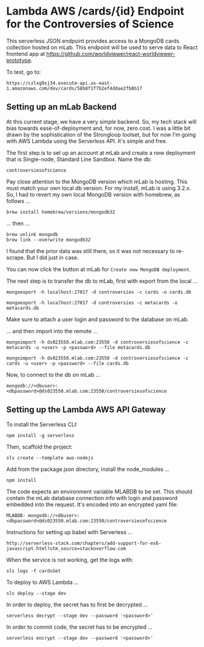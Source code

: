 # Lambda AWS /cards/{id} Endpoint for the Controversies of Science

This serverless JSON endpoint provides access to a MongoDB cards collection hosted on mLab.  This endpoint will be used to serve data to React frontend app at https://github.com/worldviewer/react-worldviewer-prototype.

To test, go to:

    https://czlxg9sj34.execute-api.us-east-1.amazonaws.com/dev/cards/58b8f1f7b2ef4ddae2fb8b17

## Setting up an mLab Backend

At this current stage, we have a very simple backend.  So, my tech stack will bias towards ease-of-deployment and, for now, zero cost.  I was a little bit drawn by the sophistication of the Strongloop toolset, but for now I'm going with AWS Lambda using the Serverless API.  It's simple and free.

The first step is to set up an account at mLab and create a new deployment that is Single-node, Standard Line Sandbox.  Name the db:

    controversiesofscience

Pay close attention to the MongoDB version which mLab is hosting.  This must match your own local db version.  For my install, mLab is using 3.2.x.  So, I had to revert my own local MongoDB version with homebrew, as follows ...

    brew install homebrew/versions/mongodb32

... then ...

    brew unlink mongodb
    brew link --overwrite mongodb32

I found that the prior data was still there, so it was not necessary to re-scrape.  But I did just in case.

You can now click the button at mLab for `Create new MongoDB deployment`.

The next step is to transfer the db to mLab, first with export from the local ...

    mongoexport -h localhost:27017 -d controversies -c cards -o cards.db

    mongoexport -h localhost:27017 -d controversies -c metacards -o metacards.db

Make sure to attach a user login and password to the database on mLab.

... and then import into the remote ...

    mongoimport -h ds023550.mlab.com:23550 -d controversiesofscience -c metacards -u <user> -p <password> --file metacards.db

    mongoimport -h ds023550.mlab.com:23550 -d controversiesofscience -c cards -u <user> -p <password> --file cards.db

Now, to connect to the db on mLab ...

    mongodb://<dbuser>:<dbpassword>@ds023550.mlab.com:23550/controversiesofscience

## Setting up the Lambda AWS API Gateway

To install the Serverless CLI:

    npm install -g serverless

Then, scaffold the project:

    sls create --template aws-nodejs

Add from the package.json directory, install the node_modules ...

    npm install

The code expects an environment variable MLABDB to be set.  This should contain the mLab database connection info with login and password embedded into the request.  It's encoded into an encrypted yaml file:

    MLABDB: mongodb://<dbuser>:<dbpassword>@ds023550.mlab.com:23550/controversiesofscience

Instructions for setting up babel with Serverless ...

    http://serverless-stack.com/chapters/add-support-for-es6-javascript.html?utm_source=stackoverflow.com

When the service is not working, get the logs with:

    sls logs -f cardsGet

To deploy to AWS Lambda ...

    sls deploy --stage dev

In order to deploy, the secret has to first be decrypted ...

    serverless decrypt --stage dev --password '<password>'

In order to commit code, the secret has to be encrypted ...

    serverless encrypt --stage dev --password '<password>'
